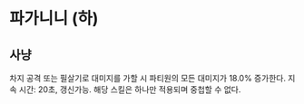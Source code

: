 # 파가니니 (하)

## 사냥

차지 공격 또는 필살기로 대미지를 가할 시 파티원의 모든 대미지가 18.0% 증가한다. 지속 시간: 20초, 갱신가능. 해당 스킬은 하나만 적용되며 중첩할 수 없다.
